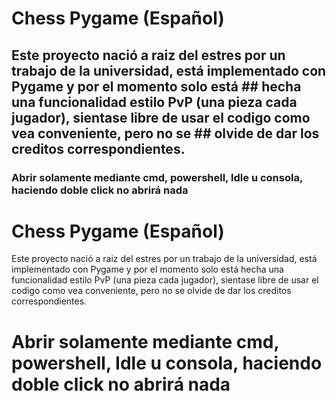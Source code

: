 # Chess Pygame  (Español)
## Este proyecto nació a raiz del estres por un trabajo de la universidad, está implementado con Pygame y por el momento solo está ## hecha una funcionalidad estilo PvP (una pieza cada jugador), sientase libre de usar el codigo como vea conveniente, pero no se ## olvide de dar los creditos correspondientes.
### Abrir solamente mediante cmd, powershell, Idle u consola, haciendo doble click no abrirá nada

# Chess Pygame  (Español)
Este proyecto nació a raiz del estres por un trabajo de la universidad, está implementado con Pygame y por el momento solo está hecha una funcionalidad estilo PvP (una pieza cada jugador), sientase libre de usar el codigo como vea conveniente, pero no se olvide de dar los creditos correspondientes.
# Abrir solamente mediante cmd, powershell, Idle u consola, haciendo doble click no abrirá nada
